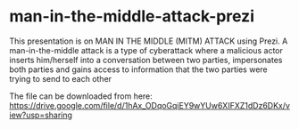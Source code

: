 # man-in-the-middle-attack-prezi
This presentation is on MAN IN THE MIDDLE (MITM) ATTACK using Prezi. A man-in-the-middle attack is a type of cyberattack where a malicious actor inserts him/herself into a conversation between two parties, impersonates both parties and gains access to information that the two parties were trying to send to each other

The file can be downloaded from here: 
https://drive.google.com/file/d/1hAx_ODqoGqiEY9wYUw6XIFXZ1dDz6DKx/view?usp=sharing
